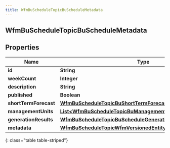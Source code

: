```yaml
---
title: WfmBuScheduleTopicBuScheduleMetadata
---
```


## WfmBuScheduleTopicBuScheduleMetadata

## Properties

| Name                  | Type                                                                                                                                           | Description | Notes      |
| --------------------- | ---------------------------------------------------------------------------------------------------------------------------------------------- | ----------- | ---------- |
| **id**                | <!----><!---->**String**<!---->                                                                                                                |             | [optional] |
| **weekCount**         | <!----><!---->**Integer**<!---->                                                                                                               |             | [optional] |
| **description**       | <!----><!---->**String**<!---->                                                                                                                |             | [optional] |
| **published**         | <!----><!---->**Boolean**<!---->                                                                                                               |             | [optional] |
| **shortTermForecast** | <!----><!---->[**WfmBuScheduleTopicBuShortTermForecastReference**](WfmBuScheduleTopicBuShortTermForecastReference.md)<!---->                   |             | [optional] |
| **managementUnits**   | <!----><!---->[**List&lt;WfmBuScheduleTopicBuManagementUnitScheduleSummary&gt;**](WfmBuScheduleTopicBuManagementUnitScheduleSummary.md)<!----> |             | [optional] |
| **generationResults** | <!----><!---->[**WfmBuScheduleTopicBuScheduleGenerationResultSummary**](WfmBuScheduleTopicBuScheduleGenerationResultSummary.md)<!---->         |             | [optional] |
| **metadata**          | <!----><!---->[**WfmBuScheduleTopicWfmVersionedEntityMetadata**](WfmBuScheduleTopicWfmVersionedEntityMetadata.md)<!---->                       |             | [optional] |

{: class="table table-striped"}
